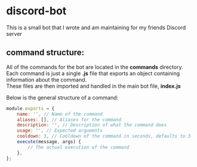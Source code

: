 # discord-bot
This is a small bot that I wrote and am maintaining for my friends Discord server

## command structure:
All of the commands for the bot are located in the **commands** directory.<br>
Each command is just a single **.js** file that exports an object containing information about the command.<br>
These files are then imported and handled in the main bot file, **index.js**

Below is the general structure of a command:
```javascript
module.exports = {
    name: '', // Name of the command
    aliases: [], // Aliases for the command
    description: '', // Description of what the command does
    usage: '', // Expected arguments
    cooldown: 3, // Cooldown of the command in seconds, defaults to 3
    execute(message, args) {
        // The actual execution of the command
    },
};
```

